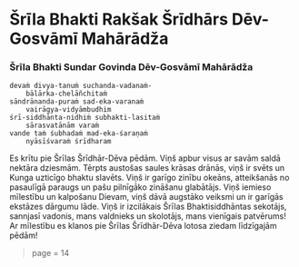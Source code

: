# Šrīla Bhakti Rakšak Šrīdhārs Dēv-Gosvāmī Mahārādža

### Šrīla Bhakti Sundar Govinda Dēv-Gosvāmī Mahārādža

    devaṁ divya-tanuṁ suchanda-vadanaṁ-
        bālārka-chelāñchitaṁ
    sāndrānanda-puraṁ sad-eka-varanaṁ
        vairāgya-vidyāmbudhim
    śrī-siddhānta-nidhiṁ subhakti-lasitaṁ
        sārasvatānām varaṁ
    vande taṁ śubhadaṁ mad-eka-śaraṇaṁ
        nyāsīśvaraṁ śrīdharam

Es krītu pie Šrīlas Šrīdhār-Dēva pēdām. Viņš apbur visus ar savām saldā nektāra dziesmām. Tērpts austošas saules krāsas drānās, viņš ir svēts un Kunga uzticīgo bhaktu slavēts. Viņš ir garīgo zinību okeāns, atteikšanās no pasaulīgā paraugs un pašu pilnīgāko zināšanu glabātājs. Viņš iemieso mīlestību un kalpošanu Dievam, viņš dāvā augstāko veiksmi un ir garīgās ekstāzes dārgumu lāde. Viņš ir izcilākais Šrīlas Bhaktisiddhāntas sekotājs, sannjasī vadonis, mans valdnieks un skolotājs, mans vienīgais patvērums! Ar mīlestību es klanos pie Šrīlas Šrīdhār-Dēva lotosa ziedam līdzīgajām pēdām!


> page = 14
